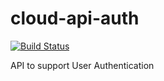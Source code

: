 # cloud-api-auth
[![Build Status](https://travis-ci.org/itleo31/cloud-api-auth.svg?branch=master)](https://travis-ci.org/itleo31/cloud-api-auth)

API to support User Authentication
